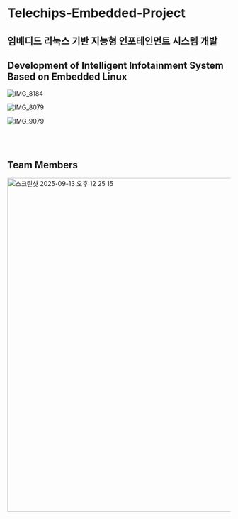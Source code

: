# Telechips-Embedded-Project
## 임베디드 리눅스 기반 지능형 인포테인먼트 시스템 개발 
## Development of Intelligent Infotainment System Based on Embedded Linux
![IMG_8184](https://github.com/user-attachments/assets/a0cac6e6-90aa-4828-a15f-e47e497dfef1)


![IMG_8079](https://github.com/user-attachments/assets/047cd7fb-de7c-4774-bbc2-c43629698a51)


![IMG_9079](https://github.com/user-attachments/assets/c60a02a2-2be2-405b-a6db-3500d143e8b1)

<br><br>

## Team Members
<img width="947" height="752" alt="스크린샷 2025-09-13 오후 12 25 15" src="https://github.com/user-attachments/assets/72a2d04a-2f56-4046-add1-9785589a757a" />
